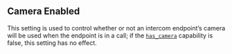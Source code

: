 ## Camera Enabled

This setting is used to control whether or not an intercom endpoint’s camera will be used when the endpoint is in a call; if the [`has_camera`][1] capability is false, this setting has no effect.



[1]:	https://snap-one.github.io/docs-driverworks-proxyprotocol/#intercom-capabilites-has_camera